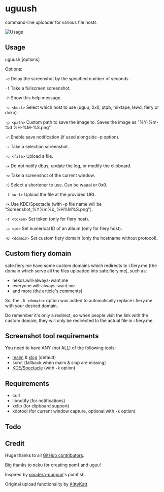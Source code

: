 # uguush

command-line uploader for various file hosts

![Usage](https://i.fiery.me/3uG3.png)

## Usage

uguush [options]

Options:

`-d` Delay the screenshot by the specified number of seconds.

`-f` Take a fullscreen screenshot.

`-h` Show this help message.

`-o <host>` Select which host to use (uguu, 0x0, ptpb, mixtape, lewd, fiery or doko).

`-p <path>` Custom path to save the image to. Saves the image as "%Y-%m-%d %H-%M-%S.png"

`-n` Enable save notification (if used alongside -p option).

`-s` Take a selection screenshot.

`-u <file>` Upload a file.

`-x` Do not notify dbus, update the log, or modify the clipboard.

`-w` Take a screenshot of the current window.

`-S` Select a shortener to use. Can be waaai or 0x0.

`-l <url>` Upload the file at the provided URL.

`-k` Use KDE/Spectacle (with -p file name will be "Screenshot_%Y%m%d_%H%M%S.png").

`-t <token>` Set token (only for fiery host).

`-a <id>` Set numerical ID of an album (only for fiery host).

`-D <domain>` Set custom fiery domain (only the hostname without protocol).

## Custom fiery domain

safe.fiery.me have some custom domains which redirects to i.fiery.me (the domain which serve all the files uploaded into safe.fiery.me), such as:

- nekos.will-always-want.me
- everyone.will-always-want.me
- [and more (the article's comments)](https://blog.fiery.me/2018/09/29/Extra-domain/)

So, the `-D <domain>` option was added to automatically replace i.fiery.me with your desired domain.

Do remember it's only a redirect, so when people visit the link with the custom domain, they will only be redirected to the actual file in i.fiery.me.

## Screenshot tool requirements

You need to have ANY (not ALL) of the following tools:

- [maim](https://github.com/naelstrof/maim) & [slop](https://github.com/naelstrof/slop) (default)
- scrot (fallback when maim & slop are missing)
- [KDE/Spectacle](https://www.kde.org/applications/graphics/spectacle/) (with `-k` option)

## Requirements

- curl
- libnotify (for notifications)
- xclip (for clipboard support)
- xdotool (for current window capture, optional with `-k` option)

## Todo

## Credit

Huge thanks to all [GitHub contributors](https://github.com/jschx/uguush/graphs/contributors).

Big thanks to [neku](https://github.com/nokonoko) for creating pomf and uguu!

Inspired by [onodera-punpun](https://github.com/onodera-punpun)'s pomf.sh.

Original upload functionality by [KittyKatt](https://github.com/KittyKatt).

